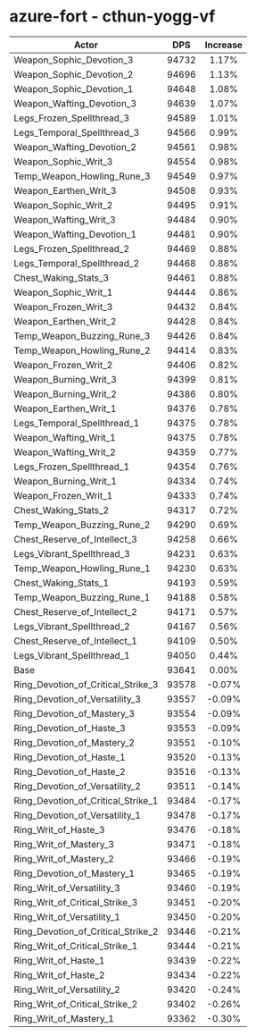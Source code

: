 # azure-fort - cthun-yogg-vf
| Actor | DPS | Increase |
|---|:---:|:---:|
|Weapon_Sophic_Devotion_3|94732|1.17%|
|Weapon_Sophic_Devotion_2|94696|1.13%|
|Weapon_Sophic_Devotion_1|94648|1.08%|
|Weapon_Wafting_Devotion_3|94639|1.07%|
|Legs_Frozen_Spellthread_3|94589|1.01%|
|Legs_Temporal_Spellthread_3|94566|0.99%|
|Weapon_Wafting_Devotion_2|94561|0.98%|
|Weapon_Sophic_Writ_3|94554|0.98%|
|Temp_Weapon_Howling_Rune_3|94549|0.97%|
|Weapon_Earthen_Writ_3|94508|0.93%|
|Weapon_Sophic_Writ_2|94495|0.91%|
|Weapon_Wafting_Writ_3|94484|0.90%|
|Weapon_Wafting_Devotion_1|94481|0.90%|
|Legs_Frozen_Spellthread_2|94469|0.88%|
|Legs_Temporal_Spellthread_2|94468|0.88%|
|Chest_Waking_Stats_3|94461|0.88%|
|Weapon_Sophic_Writ_1|94444|0.86%|
|Weapon_Frozen_Writ_3|94432|0.84%|
|Weapon_Earthen_Writ_2|94428|0.84%|
|Temp_Weapon_Buzzing_Rune_3|94426|0.84%|
|Temp_Weapon_Howling_Rune_2|94414|0.83%|
|Weapon_Frozen_Writ_2|94406|0.82%|
|Weapon_Burning_Writ_3|94399|0.81%|
|Weapon_Burning_Writ_2|94386|0.80%|
|Weapon_Earthen_Writ_1|94376|0.78%|
|Legs_Temporal_Spellthread_1|94375|0.78%|
|Weapon_Wafting_Writ_1|94375|0.78%|
|Weapon_Wafting_Writ_2|94359|0.77%|
|Legs_Frozen_Spellthread_1|94354|0.76%|
|Weapon_Burning_Writ_1|94334|0.74%|
|Weapon_Frozen_Writ_1|94333|0.74%|
|Chest_Waking_Stats_2|94317|0.72%|
|Temp_Weapon_Buzzing_Rune_2|94290|0.69%|
|Chest_Reserve_of_Intellect_3|94258|0.66%|
|Legs_Vibrant_Spellthread_3|94231|0.63%|
|Temp_Weapon_Howling_Rune_1|94230|0.63%|
|Chest_Waking_Stats_1|94193|0.59%|
|Temp_Weapon_Buzzing_Rune_1|94188|0.58%|
|Chest_Reserve_of_Intellect_2|94171|0.57%|
|Legs_Vibrant_Spellthread_2|94167|0.56%|
|Chest_Reserve_of_Intellect_1|94109|0.50%|
|Legs_Vibrant_Spellthread_1|94050|0.44%|
|Base|93641|0.00%|
|Ring_Devotion_of_Critical_Strike_3|93578|-0.07%|
|Ring_Devotion_of_Versatility_3|93557|-0.09%|
|Ring_Devotion_of_Mastery_3|93554|-0.09%|
|Ring_Devotion_of_Haste_3|93553|-0.09%|
|Ring_Devotion_of_Mastery_2|93551|-0.10%|
|Ring_Devotion_of_Haste_1|93520|-0.13%|
|Ring_Devotion_of_Haste_2|93516|-0.13%|
|Ring_Devotion_of_Versatility_2|93511|-0.14%|
|Ring_Devotion_of_Critical_Strike_1|93484|-0.17%|
|Ring_Devotion_of_Versatility_1|93478|-0.17%|
|Ring_Writ_of_Haste_3|93476|-0.18%|
|Ring_Writ_of_Mastery_3|93471|-0.18%|
|Ring_Writ_of_Mastery_2|93466|-0.19%|
|Ring_Devotion_of_Mastery_1|93465|-0.19%|
|Ring_Writ_of_Versatility_3|93460|-0.19%|
|Ring_Writ_of_Critical_Strike_3|93451|-0.20%|
|Ring_Writ_of_Versatility_1|93450|-0.20%|
|Ring_Devotion_of_Critical_Strike_2|93446|-0.21%|
|Ring_Writ_of_Critical_Strike_1|93444|-0.21%|
|Ring_Writ_of_Haste_1|93439|-0.22%|
|Ring_Writ_of_Haste_2|93434|-0.22%|
|Ring_Writ_of_Versatility_2|93420|-0.24%|
|Ring_Writ_of_Critical_Strike_2|93402|-0.26%|
|Ring_Writ_of_Mastery_1|93362|-0.30%|
